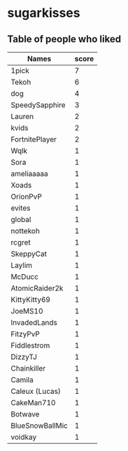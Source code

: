 # sugarkisses
## Table of people who liked
Names | score
--- | ---
1pick | 7
Tekoh | 6
dog | 4
SpeedySapphire | 3
Lauren | 2
kvids | 2
FortnitePlayer | 2
Wqlk | 1
Sora | 1
ameliaaaaa | 1
Xoads | 1
OrionPvP | 1
evites | 1
global | 1
nottekoh | 1
rcgret | 1
SkeppyCat | 1
Laylim | 1
McDucc | 1
AtomicRaider2k | 1
KittyKitty69 | 1
JoeMS10 | 1
InvadedLands | 1
FitzyPvP | 1
Fiddlestrom | 1
DizzyTJ | 1
Chainkiller | 1
Camila | 1
Caleux (Lucas) | 1
CakeMan710 | 1
Botwave | 1
BlueSnowBallMic | 1
voidkay | 1
